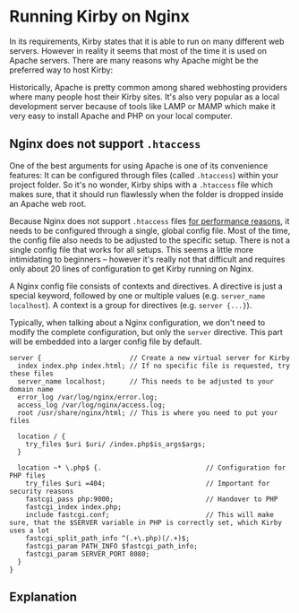# Running Kirby on Nginx

In its requirements, Kirby states that it is able to run on many different web servers. However in reality it seems that most of the time it is used on Apache servers. There are many reasons why Apache might be the preferred way to host Kirby:

Historically, Apache is pretty common among shared webhosting providers where many people host their Kirby sites. It's also very popular as a local development server because of tools like LAMP or MAMP which make it very easy to install Apache and PHP on your local computer.

## Nginx does not support `.htaccess`

One of the best arguments for using Apache is one of its convenience features: It can be configured through files (called `.htaccess`) within your project folder. So it's no wonder, Kirby ships with a `.htaccess` file which makes sure, that it should run flawlessly when the folder is dropped inside an Apache web root.

Because Nginx does not support `.htaccess` files [for performance reasons](https://www.nginx.com/resources/wiki/start/topics/examples/likeapache-htaccess/), it needs to be configured through a single, global config file. Most of the time, the config file also needs to be adjusted to the specific setup. There is not a single config file that works for all setups. This seems a little more intimidating to beginners – however it's really not that difficult and requires only about 20 lines of configuration to get Kirby running on Nginx.

A Nginx config file consists of contexts and directives. A directive is just a special keyword, followed by one or multiple values (e.g. `server_name localhost`). A context is a group for directives (e.g. `server {...}`).

Typically, when talking about a Nginx configuration, we don't need to modify the complete configuration, but only the `server` directive. This part will be embedded into a larger config file by default.

```nginx
server {                      // Create a new virtual server for Kirby
  index index.php index.html; // If no specific file is requested, try these files
  server_name localhost;      // This needs to be adjusted to your domain name
  error_log /var/log/nginx/error.log;
  access_log /var/log/nginx/access.log;
  root /usr/share/nginx/html; // This is where you need to put your files

  location / {
    try_files $uri $uri/ /index.php$is_args$args;
  }

  location ~* \.php$ {.                          // Configuration for PHP files
    try_files $uri =404;                         // Important for security reasons
    fastcgi_pass php:9000;                       // Handover to PHP
    fastcgi_index index.php;                     
    include fastcgi.conf;                        // This will make sure, that the $SERVER variable in PHP is correctly set, which Kirby uses a lot
    fastcgi_split_path_info ^(.+\.php)(/.+)$;
    fastcgi_param PATH_INFO $fastcgi_path_info;
    fastcgi_param SERVER_PORT 8080;
  }
}
```

## Explanation

